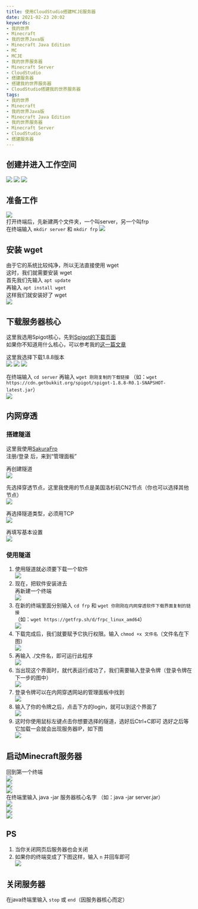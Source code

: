 ```yaml
---
title: 使用CloudStudio搭建MCJE服务器
date: 2021-02-23 20:02
keywords:
- 我的世界
- Minecraft
- 我的世界Java版
- Minecraft Java Edition
- MC
- MCJE
- 我的世界服务器
- Minecraft Server
- CloudStudio
- 搭建服务器
- 搭建我的世界服务器
- CloudStudio搭建我的世界服务器
tags:
- 我的世界
- Minecraft
- 我的世界Java版
- Minecraft Java Edition
- 我的世界服务器
- Minecraft Server
- CloudStudio
- 搭建服务器
---
```


## 创建并进入工作空间
![](http://cdn.xyz8848.cf/img/blog/3/1.png)
![](http://cdn.xyz8848.cf/img/blog/3/2.png)
![](http://cdn.xyz8848.cf/img/blog/3/3.png)

## 准备工作
![](http://cdn.xyz8848.cf/img/blog/3/4.png)  
打开终端后，先新建两个文件夹，一个叫server，另一个叫frp  
在终端输入 `mkdir server` 和 `mkdir frp`
![](http://cdn.xyz8848.cf/img/blog/3/5.png)

## 安装 wget
由于它的系统比较纯净，所以无法直接使用 wget  
这时，我们就需要安装 wget  
首先我们先输入 `apt update`  
再输入 `apt install wget`  
这样我们就安装好了 wget  
![](http://cdn.xyz8848.cf/img/blog/3/6.png)

## 下载服务器核心
这里我选用Spigot核心，先到[Spigot的下载页面](https://getbukkit.org/download/spigot/)  
如果你不知道用什么核心，可以参考我的[这一篇文章](../2)

这里我选择下载1.8.8版本  
![](http://cdn.xyz8848.cf/img/blog/3/7.png)
![](http://cdn.xyz8848.cf/img/blog/3/8.png)
![](http://cdn.xyz8848.cf/img/blog/3/9.png)

在终端输入 `cd server` 再输入 `wget 刚刚复制的下载链接`
（如：`wget https://cdn.getbukkit.org/spigot/spigot-1.8.8-R0.1-SNAPSHOT-latest.jar`）  
![](http://cdn.xyz8848.cf/img/blog/3/10.png)

## 内网穿透
### 搭建隧道
这里我使用[SakuraFrp](https://www.natfrp.com/)  
注册/登录 后，来到“管理面板”

再创建隧道  
![](http://cdn.xyz8848.cf/img/blog/3/11.png)

先选择穿透节点，这里我使用的节点是美国洛杉矶CN2节点（你也可以选择其他节点）  
![](http://cdn.xyz8848.cf/img/blog/3/12.png)

再选择隧道类型，必须用TCP  
![](http://cdn.xyz8848.cf/img/blog/3/13.png)

再填写基本设置  
![](http://cdn.xyz8848.cf/img/blog/3/14.png)

### 使用隧道
1. 使用隧道就必须要下载一个软件  
![](http://cdn.xyz8848.cf/img/blog/3/15.png)
2. 现在，把软件安装进去  
再新建一个终端  
![](http://cdn.xyz8848.cf/img/blog/3/16.png)
3. 在新的终端里面分别输入 `cd frp` 和 `wget 你刚刚在内网穿透软件下载界面复制的链接`  
（如：`wget https://getfrp.sh/d/frpc_linux_amd64`）  
![](http://cdn.xyz8848.cf/img/blog/3/17.png)
4. 下载完成后，我们就要赋予它执行权限。输入 `chmod +x 文件名`（文件名在下图）  
![](http://cdn.xyz8848.cf/img/blog/3/18.png)
5. 再输入 ./文件名，即可运行此程序  
![](http://cdn.xyz8848.cf/img/blog/3/19.png)
6. 当出现这个界面时，就代表运行成功了，我们需要输入登录令牌（登录令牌在下一步的图中）  
![](http://cdn.xyz8848.cf/img/blog/3/20.png)
7. 登录令牌可以在内网穿透网站的管理面板中找到  
![](http://cdn.xyz8848.cf/img/blog/3/21.png)
8. 输入了你的令牌之后，点击下方的login，就可以到这个界面了  
![](http://cdn.xyz8848.cf/img/blog/3/22.png)
9. 这时你使用鼠标左键点击你想要选择的隧道，选好后Ctrl+C即可
选好之后等它加载一会就会出现服务器IP，如下图  
![](http://cdn.xyz8848.cf/img/blog/3/23.png)

## 启动Minecraft服务器
回到第一个终端  
![](http://cdn.xyz8848.cf/img/blog/3/24.png)  
![](http://cdn.xyz8848.cf/img/blog/3/25.png)  
![](http://cdn.xyz8848.cf/img/blog/3/26.png)  
在终端里输入 java -jar 服务器核心名字
（如：java -jar server.jar）  
![](http://cdn.xyz8848.cf/img/blog/3/27.png)  
![](http://cdn.xyz8848.cf/img/blog/3/28.png)  
![](http://cdn.xyz8848.cf/img/blog/3/29.png)

## PS
1. 当你关闭网页后服务器也会关闭
2. 如果你的终端变成了下图这样，输入 `n` 并回车即可  
![](http://cdn.xyz8848.cf/img/blog/3/30.png)

## 关闭服务器
在java终端里输入 `stop` 或 `end`（因服务器核心而定）

<script src="https://giscus.app/client.js"
        data-repo="XyzComments/blog.xyz8848.com"
        data-repo-id="R_kgDOHq8Hag"
        data-category="Comments"
        data-category-id="DIC_kwDOHq8Has4CQRHf"
        data-mapping="pathname"
        data-reactions-enabled="1"
        data-emit-metadata="0"
        data-input-position="top"
        data-theme="light"
        data-lang="zh-CN"
        crossorigin="anonymous"
        async>
</script>
